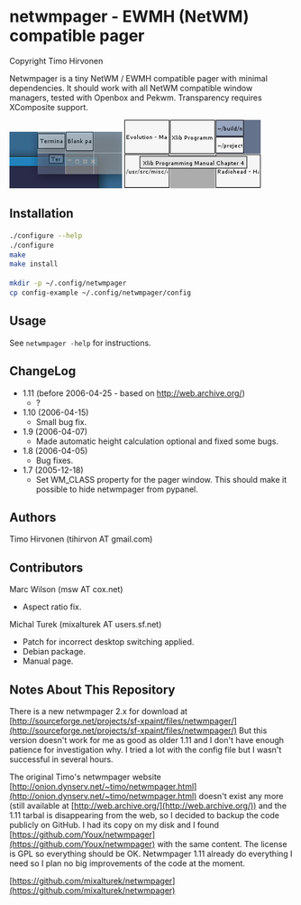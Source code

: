 # netwmpager - EWMH (NetWM) compatible pager

Copyright Timo Hirvonen

Netwmpager is a tiny NetWM / EWMH compatible pager with minimal dependencies. It should work with all NetWM compatible window managers, tested with Openbox and Pekwm. Transparency requires XComposite support.

![Screenshot](https://github.com/mixalturek/netwmpager/blob/master/doc/netwmpager-transparent.png)
![Screenshot](https://github.com/mixalturek/netwmpager/blob/master/doc/netwmpager.png)


## Installation

```bash
./configure --help
./configure
make
make install

mkdir -p ~/.config/netwmpager
cp config-example ~/.config/netwmpager/config
```


## Usage

See `netwmpager -help` for instructions.


## ChangeLog

- 1.11 (before 2006-04-25 - based on http://web.archive.org/)
    - ?
- 1.10 (2006-04-15)
    - Small bug fix.
- 1.9 (2006-04-07)
    - Made automatic height calculation optional and fixed some bugs.
- 1.8 (2006-04-05)
    - Bug fixes.
- 1.7 (2005-12-18)
    - Set WM_CLASS property for the pager window. This should make it possible to hide netwmpager from pypanel.


## Authors

Timo Hirvonen (tihirvon AT gmail.com)


## Contributors

Marc Wilson (msw AT cox.net)
 - Aspect ratio fix.
 
Michal Turek (mixalturek AT users.sf.net)
 - Patch for incorrect desktop switching applied.
 - Debian package.
 - Manual page.


## Notes About This Repository

There is a new netwmpager 2.x for download at [http://sourceforge.net/projects/sf-xpaint/files/netwmpager/](http://sourceforge.net/projects/sf-xpaint/files/netwmpager/) But this version doesn't work for me as good as older 1.11 and I don't have enough patience for investigation why. I tried a lot with the config file but I wasn't successful in several hours.

The original Timo's netwmpager website [http://onion.dynserv.net/~timo/netwmpager.html](http://onion.dynserv.net/~timo/netwmpager.html) doesn't exist any more (still available at [http://web.archive.org/](http://web.archive.org/)) and the 1.11 tarbal is disappearing from the web, so I decided to backup the code publicly on GitHub. I had its copy on my disk and I found [https://github.com/Youx/netwmpager](https://github.com/Youx/netwmpager) with the same content. The license is GPL so everything should be OK. Netwmpager 1.11 already do everything I need so I plan no big improvements of the code at the moment.

[https://github.com/mixalturek/netwmpager](https://github.com/mixalturek/netwmpager)
